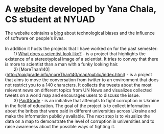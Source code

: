 # A [website](http://paidgrade.info) developed by Yana Chala, CS student at NYUAD

The website cointains a [blog](http://paidgrade.info/blog.html) about technological biases and the influence of software on people's lives. <br><br>
In addition it hosts the projects that I have worked on for the past semester:
<br>
&emsp;&emsp;1) [What does a scientist look like?](http://paidgrade.info/project.html) - is a project that highlights the existence of a stereotypical image of a scientist. It tries to convey that there is more to scientist than a man with a funky looking hair.<br>
&emsp;&emsp;2) [MoreThan140] (http://paidgrade.info/moreThan140/map/public/index.html) - is a project that aims to move the conversation from twitter to an environment that does not restrict you to a 140 characters. It collects the tweets about the most relevant news on different topics from UN News and visualizes collected tweets on a world map and encourages users to discuss the issue. <br>
&emsp;&emsp;3) [PaidGrade](http://paidgrade.info/paidGrade/public/index.html) -  is an initiative that attempts to fight corruption in Ukraine in the field of education. The goal of the project is to collect information about the bribes that were paid in different universities across Ukraine and make the information publicly available. The next step is to visualize the data on a map to demonstrate the level of corruption in universities and to raise awareness about the possible ways of fighting it.
